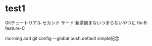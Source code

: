 # test1
Gitチュートリアル
セカンド
サード
新茶摘まないつまらないやつに
fix-B
feature-C

morning add
git config --global push.default simple記念
